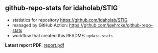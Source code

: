 ## github-repo-stats for idaholab/STIG

- statistics for repository https://github.com/idaholab/STIG
- managed by GitHub Action: https://github.com/jgehrcke/github-repo-stats
- workflow that created this README: `update-stats`

**Latest report PDF**: [report.pdf](https://github.com/idaholab/repository-statistics/raw/main/idaholab/STIG/latest-report/report.pdf)

